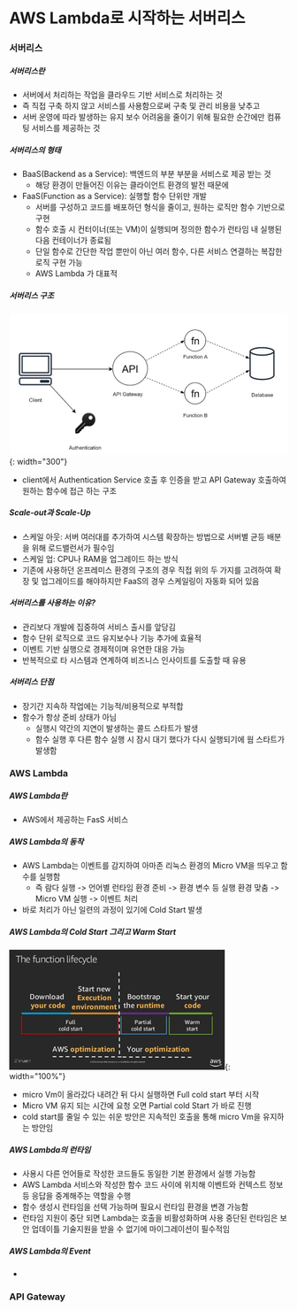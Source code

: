 # AWS Lambda로 시작하는 서버리스

### 서버리스   

##### 서버리스란   

 - 서버에서 처리하는 작업을 클라우드 기반 서비스로 처리하는 것   
 - 즉 직접 구축 하지 않고 서비스를 사용함으로써 구축 및 관리 비용을 낮추고    
 - 서버 운영에 따라 발생하는 유지 보수 어려움을 줄이기 위해 필요한 순간에만 컴퓨팅 서비스를 제공하는 것   
 
##### 서버리스의 형태   

 - BaaS(Backend as a Service): 백엔드의 부분 부분을 서비스로 제공 받는 것   
   * 해당 환경이 만들어진 이유는 클라이언트 환경의 발전 때문에   
 - FaaS(Function as a Service): 실행할 함수 단위만 개발   
   * 서버를 구성하고 코드를 배포하던 형식을 줄이고, 원하는 로직만 함수 기반으로 구현   
   * 함수 호출 시 컨터이너(또는 VM)이 실행되며 정의한 함수가 런타임 내 실행된 다음 컨테이너가 종료됨   
   * 단일 함수로 간단한 작업 뿐만이 아닌 여러 함수, 다른 서비스 연결하는 복잡한 로직 구현 가능   
   * AWS Lambda 가 대표적   
  
##### 서버리스 구조   

![ex_screenshot](./image/faas.jpg){: width="300"}

 - client에서 Authentication Service 호출 후 인증을 받고 API Gateway 호출하여 원하는 함수에 접근 하는 구조   

##### Scale-out과 Scale-Up   

 - 스케일 아웃: 서버 여러대를 추가하여 시스템 확장하는 방법으로 서버별 균등 배분을 위해 로드밸런서가 필수임   
 - 스케일 업: CPU나 RAM을 업그레이드 하는 방식   
 - 기존에 사용하던 온프레미스 환경의 구조의 경우 직접 위의 두 가지를 고려하여 확장 및 업그레이드를 해야하지만 FaaS의 경우 스케일링이 자동화 되어 있음   

##### 서버리스를 사용하는 이유?   
  
 - 관리보다 개발에 집중하여 서비스 출시를 앞당김   
 - 함수 단위 로직으로 코드 유지보수나 기능 추가에 효율적   
 - 이벤트 기반 실행으로 경제적이며 유연한 대응 가능   
 - 반복적으로 타 시스템과 연계하여 비즈니스 인사이트를 도출할 때 유용   
 
##### 서버리스 단점
 
 - 장기간 지속하 작업에는 기능적/비용적으로 부적합
 - 함수가 항상 준비 상태가 아님
   * 실행시 약간의 지연이 발생하는 콜드 스타트가 발생
   * 함수 실행 후 다른 함수 실행 시 잠시 대기 했다가 다시 실행되기에 웜 스타트가 발생함   
  
### AWS Lambda

##### AWS Lambda란   

 - AWS에서 제공하는 FasS 서비스   

##### AWS Lambda의 동작   

 - AWS Lambda는 이벤트를 감지하여 아마존 리눅스 환경의 Micro VM을 띄우고 함수를 실행함   
   * 즉 람다 실행 -> 언어별 런타임 환경 준비 -> 환경 변수 등 실행 환경 맞춤 -> Micro VM 실행 -> 이벤트 처리   
 - 바로 처리가 아닌 일련의 과정이 있기에 Cold Start 발생   
 
##### AWS Lambda의 Cold Start 그리고 Warm Start   
 
![ex_screenshot](./image/lifeCycle.png){: width="100%"}  

 - micro Vm이 올라갔다 내려간 뒤 다시 실행하면 Full cold start 부터 시작
 - Micro VM 유지 되는 시간에 요청 오면 Partial cold Start 가 바로 진행
 - cold start를 줄일 수 있는 쉬운 방안은 지속적인 호출을 통해 micro Vm을 유지하는 방안임
 
##### AWS Lambda의 런타임   
 
 - 사용시 다른 언어들로 작성한 코드들도 동일한 기본 환경에서 실행 가능함   
 - AWS Lambda 서비스와 작성한 함수 코드 사이에 위치해 이벤트와 컨텍스트 정보 등 응답을 중계해주는 역할을 수행   
 - 함수 생성시 런타임을 선택 가능하며 필요시 런타임 환경을 변경 가능함   
 - 런타임 지원이 중단 되면 Lambda는 호출을 비활성화하며 사용 중단된 런타임은 보안 업데이틀 기술지원을 받을 수 없기에 마이그레이션이 필수적임   
 
##### AWS Lambda의 Event   
 
 -    

 
### API Gateway
